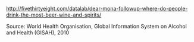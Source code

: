 http://fivethirtyeight.com/datalab/dear-mona-followup-where-do-people-drink-the-most-beer-wine-and-spirits/

Source: World Health Organisation, Global Information System on Alcohol and Health (GISAH), 2010

